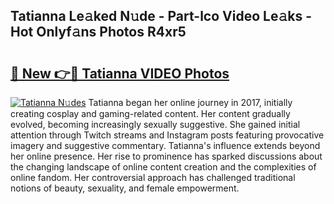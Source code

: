 ## Tatianna Le𝚊ked N𝚞de - Part-lco Video Le𝚊ks - Hot Onlyf𝚊ns Photos R4xr5

# <h2><a href="http://ab90565.deff.icu/?id=Tatianna">🔗 New 👉🔴 Tatianna VIDEO Photos</a></h2>

[![Tatianna N𝚞des](https://i.imgur.com/rIISA9y.gif)](http://ab90565.deff.icu/?id=Tatianna)
Tatianna began her online journey in 2017, initially creating cosplay and gaming-related content. Her content gradually evolved, becoming increasingly sexually suggestive. She gained initial attention through Twitch streams and Instagram posts featuring provocative imagery and suggestive commentary. Tatianna's influence extends beyond her online presence. Her rise to prominence has sparked discussions about the changing landscape of online content creation and the complexities of online fandom. Her controversial approach has challenged traditional notions of beauty, sexuality, and female empowerment.
